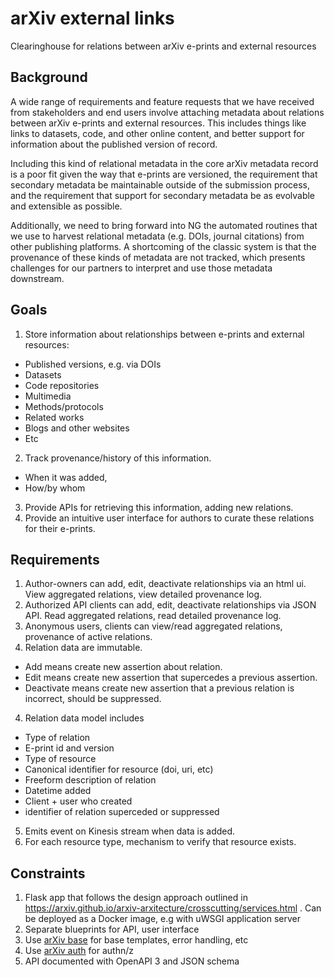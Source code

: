 # arXiv external links
Clearinghouse for relations between arXiv e-prints and external resources

## Background
A wide range of requirements and feature requests that we have received from stakeholders and end users involve attaching metadata about relations between arXiv e-prints and external resources. This includes things like links to datasets, code, and other online content, and better support for information about the published version of record. 

Including this kind of relational metadata in the core arXiv metadata record is a poor fit given the way that e-prints are versioned, the requirement that secondary metadata be maintainable outside of the submission process, and the requirement that support for secondary metadata be as evolvable and extensible as possible. 

Additionally, we need to bring forward into NG the automated routines that we use to harvest relational metadata (e.g. DOIs, journal citations) from other publishing platforms. A shortcoming of the classic system is that the provenance of these kinds of metadata are not tracked, which presents challenges for our partners to interpret and use those metadata downstream.

## Goals

1. Store information about relationships between e-prints and external resources:
  - Published versions, e.g. via DOIs
  - Datasets
  - Code repositories
  - Multimedia
  - Methods/protocols
  - Related works
  - Blogs and other websites
  - Etc
2. Track provenance/history of this information.
  - When it was added,
  - How/by whom
3. Provide APIs for retrieving this information, adding new relations.
4. Provide an intuitive user interface for authors to curate these relations for their e-prints.

## Requirements

1. Author-owners can add, edit, deactivate relationships via an html ui. View aggregated relations, view detailed provenance log. 
2. Authorized API clients can add, edit, deactivate relationships via JSON API. Read aggregated relations, read detailed provenance log. 
3. Anonymous users, clients can view/read aggregated relations, provenance of active relations.
3. Relation data are immutable. 
  - Add means create new assertion about relation.
  - Edit means create new assertion that supercedes a previous assertion.
  - Deactivate means create new assertion that a previous relation is incorrect, should be suppressed.
4. Relation data model includes  
  - Type of relation
  - E-print id and version
  - Type of resource
  - Canonical identifier for resource (doi, uri, etc)
  - Freeform description of relation
  - Datetime added
  - Client + user who created
  - identifier of relation superceded or suppressed
5. Emits event on Kinesis stream when data is added.
6. For each resource type, mechanism to verify that resource exists.

## Constraints

1. Flask app that follows the design approach outlined in  https://arxiv.github.io/arxiv-arxitecture/crosscutting/services.html . Can be deployed as a Docker image, e.g with uWSGI application server
2. Separate blueprints for API, user interface
3. Use [arXiv base](https://github.com/arXiv/arxiv-base) for base templates, error handling, etc
4. Use [arXiv auth](https://github.com/arXiv/arxiv-auth) for authn/z
5. API documented with OpenAPI 3 and JSON schema
